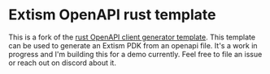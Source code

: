 # Extism OpenAPI rust template

This is a fork of the [rust OpenAPI client generator template](https://openapi-generator.tech/docs/generators/rust/).
This template can be used to generate an Extism PDK from an openapi file. It's a work in progress and I'm building this for a demo
currently. Feel free to file an issue or reach out on discord about it.

